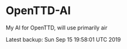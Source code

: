# OpenTTD-AI
My AI for OpenTTD, will use primarily air

Latest backup: Sun Sep 15 19:58:01 UTC 2019
